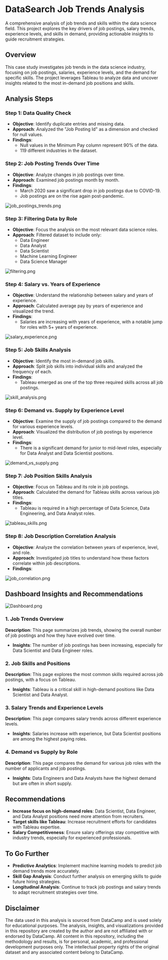 # DataSearch Job Trends Analysis
A comprehensive analysis of job trends and skills within the data science field. This project explores the key drivers of job postings, salary trends, experience levels, and skills in demand, providing actionable insights to guide recruitment strategies.

## Overview
This case study investigates job trends in the data science industry, focusing on job postings, salaries, experience levels, and the demand for specific skills. The project leverages Tableau to analyze data and uncover insights related to the most in-demand job positions and skills.

## Analysis Steps

### Step 1: Data Quality Check
- **Objective**: Identify duplicate entries and missing data.
- **Approach**: Analyzed the "Job Posting Id" as a dimension and checked for null values.
- **Findings**:
  - Null values in the Minimum Pay column represent 90% of the data.
  - 119 different industries in the dataset.

### Step 2: Job Posting Trends Over Time
- **Objective**: Analyze changes in job postings over time.
- **Approach**: Examined job postings month by month.
- **Findings**:
  - March 2020 saw a significant drop in job postings due to COVID-19.
  - Job postings are on the rise again post-pandemic.

![job_postings_trends.png](images/job_postings_trends.png)

### Step 3: Filtering Data by Role
- **Objective**: Focus the analysis on the most relevant data science roles.
- **Approach**: Filtered dataset to include only:
  - Data Engineer
  - Data Analyst
  - Data Scientist
  - Machine Learning Engineer
  - Data Science Manager

![filtering.png](images/filtering.png)

### Step 4: Salary vs. Years of Experience
- **Objective**: Understand the relationship between salary and years of experience.
- **Approach**: Calculated average pay by years of experience and visualized the trend.
- **Findings**:
  - Salaries are increasing with years of experience, with a notable jump for roles with 5+ years of experience.

![salary_experience.png](images/salary_experience.png)

### Step 5: Job Skills Analysis
- **Objective**: Identify the most in-demand job skills.
- **Approach**: Split job skills into individual skills and analyzed the frequency of each.
- **Findings**:
  - Tableau emerged as one of the top three required skills across all job postings.

![skill_analysis.png](images/skill_analysis.png)

### Step 6: Demand vs. Supply by Experience Level
- **Objective**: Examine the supply of job postings compared to the demand for various experience levels.
- **Approach**: Visualized the distribution of job postings by experience level.
- **Findings**:
  - There is a significant demand for junior to mid-level roles, especially for Data Analyst and Data Scientist positions.

![demand_vs_supply.png](images/demand_vs_supply.png)

### Step 7: Job Position Skills Analysis
- **Objective**: Focus on Tableau and its role in job postings.
- **Approach**: Calculated the demand for Tableau skills across various job titles.
- **Findings**:
  - Tableau is required in a high percentage of Data Science, Data Engineering, and Data Analyst roles.


![tableau_skills.png](images/tableau.png)

### Step 8: Job Description Correlation Analysis
- **Objective**: Analyze the correlation between years of experience, level, and role.
- **Approach**: Investigated job titles to understand how these factors correlate within job descriptions.
- **Findings**: 

![job_correlation.png](images/job_correlation.png)

## Dashboard Insights and Recommendations

![Dashboard.png](images/Dashboard.png)

### 1. Job Trends Overview
**Description**: This page summarizes job trends, showing the overall number of job postings and how they have evolved over time.
- **Insights**: The number of job postings has been increasing, especially for Data Scientist and Data Engineer roles.

### 2. Job Skills and Positions
**Description**: This page explores the most common skills required across job postings, with a focus on Tableau.
- **Insights**: Tableau is a critical skill in high-demand positions like Data Scientist and Data Analyst.

### 3. Salary Trends and Experience Levels
**Description**: This page compares salary trends across different experience levels.
- **Insights**: Salaries increase with experience, but Data Scientist positions are among the highest paying roles.

### 4. Demand vs Supply by Role
**Description**: This page compares the demand for various job roles with the number of applicants and job postings.
- **Insights**: Data Engineers and Data Analysts have the highest demand but are often in short supply.


## Recommendations
- **Increase focus on high-demand roles**: Data Scientist, Data Engineer, and Data Analyst positions need more attention from recruiters.
- **Target skills like Tableau**: Increase recruitment efforts for candidates with Tableau expertise.
- **Salary Competitiveness**: Ensure salary offerings stay competitive with industry trends, especially for experienced professionals.

## To Go Further
- **Predictive Analytics**: Implement machine learning models to predict job demand trends more accurately.
- **Skill Gap Analysis**: Conduct further analysis on emerging skills to guide future hiring strategies.
- **Longitudinal Analysis**: Continue to track job postings and salary trends to adapt recruitment strategies over time.

## Disclaimer

The data used in this analysis is sourced from DataCamp and is used solely for educational purposes. The analysis, insights, and visualizations provided in this repository are created by the author and are not affiliated with or endorsed by DataCamp. All content in this repository, including the methodology and results, is for personal, academic, and professional development purposes only. The intellectual property rights of the original dataset and any associated content belong to DataCamp.
